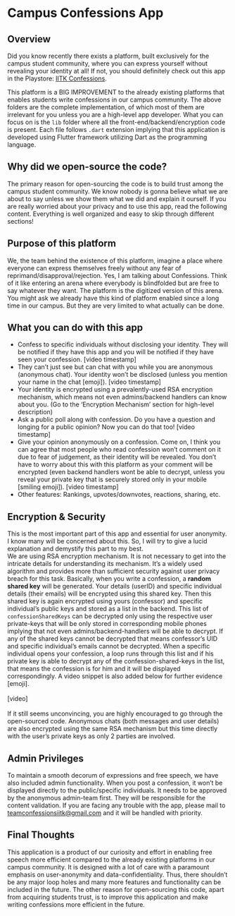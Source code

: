# Campus Confessions App

## Overview
Did you know recently there exists a platform, built exclusively for the campus student community, where you can express yourself without revealing your identity at all! If not, you should definitely check out this app in the Playstore: [IITK Confessions](https://play.google.com/store/apps/details?id=com.gamingentertainment.iitkconfessions).

This platform is a BIG IMPROVEMENT to the already existing platforms that enables students write confessions in our campus community. The above folders are the complete implementation, of which most of them are irrelevant for you unless you are a high-level app developer. What you can focus on is the `lib` folder where all the front-end/backend/encryption code is present. Each file follows `.dart` extension implying that this application is developed using Flutter framework utilizing Dart as the programming language.

## Why did we open-source the code?
The primary reason for open-sourcing the code is to build trust among the campus student community. We know nobody is gonna believe what we are about to say unless we show them what we did and explain it ourself. If you are really worried about your privacy and to use this app, read the following content. Everything is well organized and easy to skip through different sections!

## Purpose of this platform
We, the team behind the existence of this platform, imagine a place where everyone can express themselves freely without any fear of reprimand/disapproval/rejection. Yes, I am talking about Confessions. Think of it like entering an arena where everybody is blindfolded but are free to say whatever they want. The platform is the digitized version of this arena. You might ask we already have this kind of platform enabled since a long time in our campus. But they are very limited to what actually can be done.

## What you can do with this app
+ Confess to specific individuals without disclosing your identity. They will be notified if they have this app and you will be notified if they have seen your confession. [video timestamp] <br>
+ They can’t just see but can chat with you while you are anonymous (anonymous chat). Your identity won’t be disclosed (unless you mention your name in the chat [emoji]). [video timestamp] <br>
+ Your identity is encrypted using a prevalently-used RSA encryption mechanism, which means not even admins/backend handlers can know about you. (Go to the ‘Encryption Mechanism’ section for high-level description) <br>
+ Ask a public poll along with confession. Do you have a question and longing for a public opinion? Now you can do that too! [video timestamp] <br>
+ Give your opinion anonymously on a confession. Come on, I think you can agree that most people who read confession won’t comment on it due to fear of judgement, as their identity will be revealed. You don’t have to worry about this with this platform as your comment will be encrypted (even backend handlers wont be able to decrypt, unless you reveal your private key that is securely stored only in your mobile [smiling emoji]). [video timestamp] <br>
+ Other features: Rankings, upvotes/downvotes, reactions, sharing, etc.

## Encryption & Security
This is the most important part of this app and essential for user anonymity. I know many will be concerned about this. So, I will try to give a lucid explanation and demystify this part to my best. <br>
We are using RSA encryption mechanism. It is not necessary to get into the intricate details for understanding its mechanism. It’s a widely used algorithm and provides more than sufficient security against user privacy breach for this task. Basically, when you write a confession, a **random shared key** will be generated. Your details (userID) and specific individual details (their emails) will be encrypted using this shared key. Then this shared key is again encrypted using yours (confessor) and specific individual’s public keys and stored as a list in the backend. This list of `confessionSharedKeys` can be decrypted only using the respective user private-keys that will be only stored in corresponding mobile phones implying that not even admins/backend-handlers will be able to decrypt. If any of the shared keys cannot be decrypted that means confessor’s UID and specific individual’s emails cannot be decrypted. When a specific individual opens your confession, a loop runs through this list and if his private key is able to decrypt any of the confession-shared-keys in the list, that means the confession is for him and it will be displayed correspondingly. A video snippet is also added below for further evidence [emoji]. <br> 
<br>
[video] 
<br>
<br>
If it still seems unconvincing, you are highly encouraged to go through the open-sourced code.
Anonymous chats (both messages and user details) are also encrypted using the same RSA mechanism but this time directly with the user’s private keys as only 2 parties are involved.


## Admin Privileges
To maintain a smooth decorum of expressions and free speech, we have also included admin functionality. When you post a confession, it won’t be displayed directly to the public/specific individuals. It needs to be approved by the anonymous admin-team first. They will be responsible for the content validation. If you are facing any trouble with the app, please mail to [teamconfessionsiitk@gmail.com](mailto:teamconfessionsiitk@gmail.com) and it will be handled with priority.

## Final Thoughts
This application is a product of our curiosity and effort in enabling free speech more efficient compared to the already existing platforms in our campus community. It is designed with a lot of care with a paramount emphasis on user-anonymity and data-confidentiality. Thus, there shouldn’t be any major loop holes and many more features and functionality can be included in the future. The other reason for open-sourcing this code, apart from acquiring students trust, is to improve this application and make writing confessions more efficient in the future.
